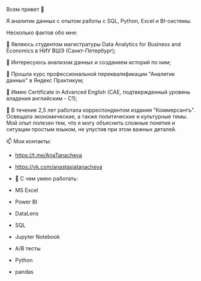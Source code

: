 Всем привет 👋

Я аналитик данных с опытом работы с SQL, Python, Excel и BI-системы.

Несколько фактов обо мне:

🌱 Являюсь студентом магистратуры Data Analytics for Business and Economics в НИУ ВШЭ (Санкт-Петербург);

👯 Интересуюсь анализом данных и созданием историй по ним;

🤔 Прошла курс профессиональной переквалификации "Аналитик данных" в Яндекс Практикум;

🔭 Имею Certificate in Advanced English (CAE, подтвержденный уровень владения английским - C1);

📇 В течение 2,5 лет работала корреспондентом издания "Коммерсантъ". Освещала экономические, а также политические и культурные темы. Мой опыт полезен тем, что я могу объяснить сложные понятия и ситуации простым языком, не упустив при этом важных деталей.

📫 Мои контакты:

- https://t.me/AnaTanacheva

- https://vk.com/anastasiatanacheva
  
- 📌 С чем умею работать:

- MS Excel
- Power BI
- DataLens
- SQL
- Jupyter Notebook
- A/B тесты
- Python
- pandas

